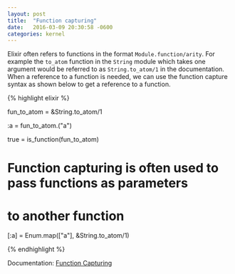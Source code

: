 ```yaml
---
layout: post
title:  "Function capturing"
date:   2016-03-09 20:30:58 -0600
categories: kernel
---
```

Elixir often refers to functions in the format `Module.function/arity`. For example the `to_atom` function in the `String` module which takes one argument would be referred to as `String.to_atom/1` in the documentation. When a reference to a function is needed, we can use the function capture syntax as shown below to get a reference to a function.

{% highlight elixir %}

fun_to_atom = &String.to_atom/1

:a = fun_to_atom.("a")

true = is_function(fun_to_atom)

# Function capturing is often used to pass functions as parameters
# to another function
[:a] = Enum.map(["a"], &String.to_atom/1)

{% endhighlight %}

Documentation: [Function Capturing](http://elixir-lang.org/getting-started/modules.html#function-capturing)
